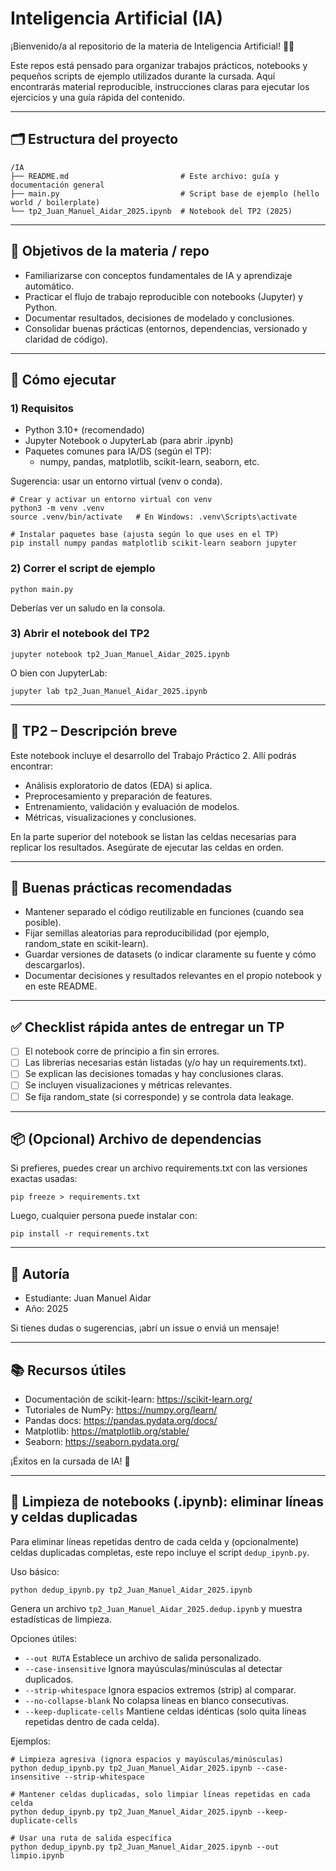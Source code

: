 # Inteligencia Artificial (IA)

¡Bienvenido/a al repositorio de la materia de Inteligencia Artificial! 🤖✨

Este repos está pensado para organizar trabajos prácticos, notebooks y pequeños scripts de ejemplo utilizados durante la cursada. Aquí encontrarás material reproducible, instrucciones claras para ejecutar los ejercicios y una guía rápida del contenido.

---

## 🗂️ Estructura del proyecto

```
/IA
├── README.md                         # Este archivo: guía y documentación general
├── main.py                           # Script base de ejemplo (hello world / boilerplate)
└── tp2_Juan_Manuel_Aidar_2025.ipynb  # Notebook del TP2 (2025)
```

---

## 🎯 Objetivos de la materia / repo
- Familiarizarse con conceptos fundamentales de IA y aprendizaje automático.
- Practicar el flujo de trabajo reproducible con notebooks (Jupyter) y Python.
- Documentar resultados, decisiones de modelado y conclusiones.
- Consolidar buenas prácticas (entornos, dependencias, versionado y claridad de código).

---

## 🚀 Cómo ejecutar

### 1) Requisitos
- Python 3.10+ (recomendado)
- Jupyter Notebook o JupyterLab (para abrir .ipynb)
- Paquetes comunes para IA/DS (según el TP):
  - numpy, pandas, matplotlib, scikit-learn, seaborn, etc.

Sugerencia: usar un entorno virtual (venv o conda).

```
# Crear y activar un entorno virtual con venv
python3 -m venv .venv
source .venv/bin/activate   # En Windows: .venv\Scripts\activate

# Instalar paquetes base (ajusta según lo que uses en el TP)
pip install numpy pandas matplotlib scikit-learn seaborn jupyter
```

### 2) Correr el script de ejemplo
```
python main.py
```
Deberías ver un saludo en la consola.

### 3) Abrir el notebook del TP2
```
jupyter notebook tp2_Juan_Manuel_Aidar_2025.ipynb
```
O bien con JupyterLab:
```
jupyter lab tp2_Juan_Manuel_Aidar_2025.ipynb
```

---

## 🧪 TP2 – Descripción breve
Este notebook incluye el desarrollo del Trabajo Práctico 2. Allí podrás encontrar:
- Análisis exploratorio de datos (EDA) si aplica.
- Preprocesamiento y preparación de features.
- Entrenamiento, validación y evaluación de modelos.
- Métricas, visualizaciones y conclusiones.

En la parte superior del notebook se listan las celdas necesarias para replicar los resultados. Asegúrate de ejecutar las celdas en orden.

---

## 🧰 Buenas prácticas recomendadas
- Mantener separado el código reutilizable en funciones (cuando sea posible).
- Fijar semillas aleatorias para reproducibilidad (por ejemplo, random_state en scikit-learn).
- Guardar versiones de datasets (o indicar claramente su fuente y cómo descargarlos).
- Documentar decisiones y resultados relevantes en el propio notebook y en este README.

---

## ✅ Checklist rápida antes de entregar un TP
- [ ] El notebook corre de principio a fin sin errores.
- [ ] Las librerías necesarias están listadas (y/o hay un requirements.txt).
- [ ] Se explican las decisiones tomadas y hay conclusiones claras.
- [ ] Se incluyen visualizaciones y métricas relevantes.
- [ ] Se fija random_state (si corresponde) y se controla data leakage.

---

## 📦 (Opcional) Archivo de dependencias
Si prefieres, puedes crear un archivo requirements.txt con las versiones exactas usadas:
```
pip freeze > requirements.txt
```
Luego, cualquier persona puede instalar con:
```
pip install -r requirements.txt
```

---

## 👤 Autoría
- Estudiante: Juan Manuel Aidar
- Año: 2025

Si tienes dudas o sugerencias, ¡abrí un issue o enviá un mensaje!

---

## 📚 Recursos útiles
- Documentación de scikit-learn: https://scikit-learn.org/
- Tutoriales de NumPy: https://numpy.org/learn/
- Pandas docs: https://pandas.pydata.org/docs/
- Matplotlib: https://matplotlib.org/stable/
- Seaborn: https://seaborn.pydata.org/

¡Éxitos en la cursada de IA! 🚀


---

## 🧹 Limpieza de notebooks (.ipynb): eliminar líneas y celdas duplicadas
Para eliminar líneas repetidas dentro de cada celda y (opcionalmente) celdas duplicadas completas, este repo incluye el script `dedup_ipynb.py`.

Uso básico:
```
python dedup_ipynb.py tp2_Juan_Manuel_Aidar_2025.ipynb
```
Genera un archivo `tp2_Juan_Manuel_Aidar_2025.dedup.ipynb` y muestra estadísticas de limpieza.

Opciones útiles:
- `--out RUTA`                Establece un archivo de salida personalizado.
- `--case-insensitive`        Ignora mayúsculas/minúsculas al detectar duplicados.
- `--strip-whitespace`        Ignora espacios extremos (strip) al comparar.
- `--no-collapse-blank`       No colapsa líneas en blanco consecutivas.
- `--keep-duplicate-cells`    Mantiene celdas idénticas (solo quita líneas repetidas dentro de cada celda).

Ejemplos:
```
# Limpieza agresiva (ignora espacios y mayúsculas/minúsculas)
python dedup_ipynb.py tp2_Juan_Manuel_Aidar_2025.ipynb --case-insensitive --strip-whitespace

# Mantener celdas duplicadas, solo limpiar líneas repetidas en cada celda
python dedup_ipynb.py tp2_Juan_Manuel_Aidar_2025.ipynb --keep-duplicate-cells

# Usar una ruta de salida específica
python dedup_ipynb.py tp2_Juan_Manuel_Aidar_2025.ipynb --out limpio.ipynb
```
